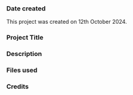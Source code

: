 
### Date created
This project was created on 12th October 2024.

### Project Title


### Description


### Files used


### Credits


